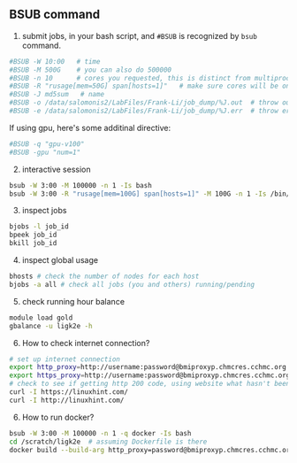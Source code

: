 ## BSUB command


1. submit jobs, in your bash script, and `#BSUB` is recognized by `bsub` command.

```bash
#BSUB -W 10:00   # time
#BSUB -M 500G    # you can also do 500000
#BSUB -n 10      # cores you requested, this is distinct from multiprocessing.cpu_counts(), the latter tells you all the available cores in the host.
#BSUB -R "rusage[mem=50G] span[hosts=1]"   # make sure cores will be on the same host, otherwise, non MPI-aware program won't able to detect cores in another host, also rusage is used to define how much memory each host should have for MPI-aware program
#BSUB -J md5sum   # name
#BSUB -o /data/salomonis2/LabFiles/Frank-Li/job_dump/%J.out  # throw output
#BSUB -e /data/salomonis2/LabFiles/Frank-Li/job_dump/%J.err  # throw error
```

If using gpu, here's some additinal directive:

```bash
#BSUB -q "gpu-v100"
#BSUB -gpu "num=1"
```

2. interactive session
```bash
bsub -W 3:00 -M 100000 -n 1 -Is bash
bsub -W 3:00 -R "rusage[mem=100G] span[hosts=1]" -M 100G -n 1 -Is /bin/bash
```

3. inspect jobs
```bash
bjobs -l job_id
bpeek job_id
bkill job_id
```

4. inspect global usage
```bash
bhosts # check the number of nodes for each host
bjobs -a all # check all jobs (you and others) running/pending
```

5. check running hour balance
```bash
module load gold
gbalance -u ligk2e -h
```

6. How to check internet connection?
```bash
# set up internet connection
export http_proxy=http://username:password@bmiproxyp.chmcres.cchmc.org:80
export https_proxy=http://username:password@bmiproxyp.chmcres.cchmc.org:80
# check to see if getting http 200 code, using website what hasn't been whitelisted otherwise it doesn't matter
curl -I https://linuxhint.com/
curl -I http://linuxhint.com/
```

6. How to run docker?
```bash
bsub -W 3:00 -M 100000 -n 1 -q docker -Is bash
cd /scratch/ligk2e  # assuming Dockerfile is there
docker build --build-arg http_proxy=password@bmiproxyp.chmcres.cchmc.org:80>http://username:password@bmiproxyp.chmcres.cchmc.org:80 --build-arg https_proxy=password@bmiproxyp.chmcres.cchmc.org:80>http://username:password@bmiproxyp.chmcres.cchmc.org:80 --no-cache -t icgc .
```










